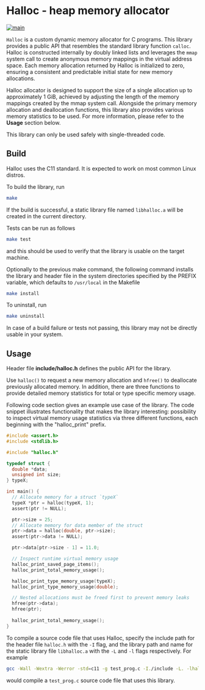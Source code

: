 # Halloc - heap memory allocator #

[![main](https://github.com/elmomoilanen/Halloc/actions/workflows/main.yml/badge.svg)](https://github.com/elmomoilanen/Halloc/actions/workflows/main.yml)

`Halloc` is a custom dynamic memory allocator for C programs. This library provides a public API that resembles the standard library function `calloc`. Halloc is constructed internally by doubly linked lists and leverages the `mmap` system call to create anonymous memory mappings in the virtual address space. Each memory allocation returned by Halloc is initialized to zero, ensuring a consistent and predictable initial state for new memory allocations.

Halloc allocator is designed to support the size of a single allocation up to approximately 1 GiB, achieved by adjusting the length of the memory mappings created by the mmap system call. Alongside the primary memory allocation and deallocation functions, this library also provides various memory statistics to be used. For more information, please refer to the **Usage** section below.

This library can only be used safely with single-threaded code.

## Build ##

Halloc uses the C11 standard. It is expected to work on most common Linux distros.

To build the library, run

```bash
make
```

If the build is successful, a static library file named `libhalloc.a` will be created in the current directory.

Tests can be run as follows

```bash
make test
```

and this should be used to verify that the library is usable on the target machine.

Optionally to the previous make command, the following command installs the library and header file in the system directories specified by the PREFIX variable, which defaults to `/usr/local` in the Makefile

```bash
make install
```

To uninstall, run

```bash
make uninstall
```

In case of a build failure or tests not passing, this library may not be directly usable in your system.

## Usage ##

Header file **include/halloc.h** defines the public API for the library.

Use `halloc()` to request a new memory allocation and `hfree()` to deallocate previously allocated memory. In addition, there are three functions to provide detailed memory statistics for total or type specific memory usage.

Following code section gives an example use case of the library. The code snippet illustrates functionality that makes the library interesting: possibility to inspect virtual memory usage statistics via three different functions, each beginning with the "halloc_print" prefix.

```C
#include <assert.h>
#include <stdlib.h>

#include "halloc.h"

typedef struct {
  double *data;
  unsigned int size;
} typeX;

int main() {
  // Allocate memory for a struct `typeX`
  typeX *ptr = halloc(typeX, 1);
  assert(ptr != NULL);

  ptr->size = 25;
  // Allocate memory for data member of the struct
  ptr->data = halloc(double, ptr->size);
  assert(ptr->data != NULL);

  ptr->data[ptr->size - 1] = 11.0;

  // Inspect runtime virtual memory usage
  halloc_print_saved_page_items();
  halloc_print_total_memory_usage();

  halloc_print_type_memory_usage(typeX);
  halloc_print_type_memory_usage(double);

  // Nested allocations must be freed first to prevent memory leaks
  hfree(ptr->data);
  hfree(ptr);
  
  halloc_print_total_memory_usage();
}
```

To compile a source code file that uses Halloc, specify the include path for the header file `halloc.h` with the `-I` flag, and the library path and name for the static library file `libhalloc.a` with the `-L` and `-l` flags respectively. For example

```bash
gcc -Wall -Wextra -Werror -std=c11 -g test_prog.c -I./include -L. -lhalloc -o test_prog
```

would compile a `test_prog.c` source code file that uses this library.
